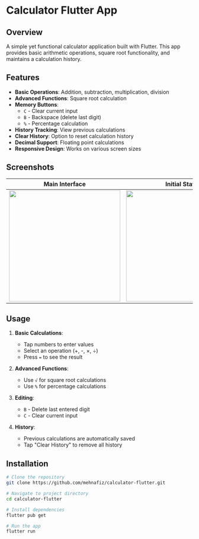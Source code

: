 # Calculator Flutter App

## Overview
A simple yet functional calculator application built with Flutter. This app provides basic arithmetic operations, square root functionality, and maintains a calculation history.

## Features

- **Basic Operations**: Addition, subtraction, multiplication, division
- **Advanced Functions**: Square root calculation
- **Memory Buttons**: 
  - `C` - Clear current input
  - `B` - Backspace (delete last digit)
  - `%` - Percentage calculation
- **History Tracking**: View previous calculations
- **Clear History**: Option to reset calculation history
- **Decimal Support**: Floating point calculations
- **Responsive Design**: Works on various screen sizes

## Screenshots

| Main Interface | Initial State | Calculation History |
|----------------|---------------|----------------------|
| <img src="https://github.com/user-attachments/assets/18fc547e-1f94-4bee-9c55-2cd5cd63a82d" width="300"> | <img src="https://github.com/user-attachments/assets/f4054a04-1df7-4f38-9f84-d4d92b7a9e13" width="300">  | <img src="https://github.com/user-attachments/assets/e22b249f-bde7-401f-9ffa-15fb97bec11a" width="300">|

## Usage

1. **Basic Calculations**:
   - Tap numbers to enter values
   - Select an operation (+, -, ×, ÷)
   - Press `=` to see the result

2. **Advanced Functions**:
   - Use `√` for square root calculations
   - Use `%` for percentage calculations

3. **Editing**:
   - `B` - Delete last entered digit
   - `C` - Clear current input

4. **History**:
   - Previous calculations are automatically saved
   - Tap "Clear History" to remove all history

## Installation

```bash
# Clone the repository
git clone https://github.com/mehnafiz/calculator-flutter.git

# Navigate to project directory
cd calculator-flutter

# Install dependencies
flutter pub get

# Run the app
flutter run
